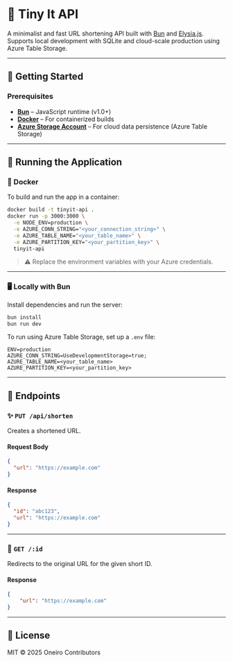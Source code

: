 # 🔗 Tiny It API

A minimalist and fast URL shortening API built with [Bun](https://bun.sh) and [Elysia.js](https://elysiajs.com). Supports local development with SQLite and cloud-scale production using Azure Table Storage.

---

## 🧰 Getting Started

### Prerequisites

- [**Bun**](https://bun.sh/docs/installation) – JavaScript runtime (v1.0+)
- [**Docker**](https://www.docker.com/get-started) – For containerized builds
- [**Azure Storage Account**](https://portal.azure.com/) – For cloud data persistence (Azure Table Storage)

---

## 🚀 Running the Application

### 🐳 Docker

To build and run the app in a container:

```bash
docker build -t tinyit-api .
docker run -p 3000:3000 \
  -e NODE_ENV=production \
  -e AZURE_CONN_STRING="<your_connection_string>" \
  -e AZURE_TABLE_NAME="<your_table_name>" \
  -e AZURE_PARTITION_KEY="<your_partition_key>" \
  tinyit-api
```

> ⚠️ Replace the environment variables with your Azure credentials.

---

### 🖥 Locally with Bun

Install dependencies and run the server:

```bash
bun install
bun run dev
```

To run using Azure Table Storage, set up a `.env` file:

```env
ENV=production
AZURE_CONN_STRING=UseDevelopmentStorage=true;
AZURE_TABLE_NAME=<your_table_name>
AZURE_PARTITION_KEY=<your_partition_key>
```

---

## 📘 Endpoints

### ✨ `PUT /api/shorten`

Creates a shortened URL.

#### Request Body

```json
{
  "url": "https://example.com"
}
```

#### Response

```json
{
  "id": "abc123",
  "url": "https://example.com"
}
```

---

### 🔁 `GET /:id`

Redirects to the original URL for the given short ID.

#### Response

```json
{
    "url": "https://example.com"
}
```

---

## 📝 License

MIT © 2025 Oneiro Contributors

